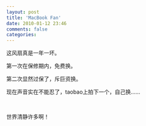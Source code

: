 ```yaml
---
layout: post
title: 'MacBook Fan'
date: 2010-01-12 23:46
comments: false
categories: 
---
```

    

这风扇真是一年一坏。

第一次在保修期内，免费换。

第二次显然过保了，斥巨资换。

现在声音实在不能忍了，taobao上拍下一个，自己换……

 

世界清静许多啊！
